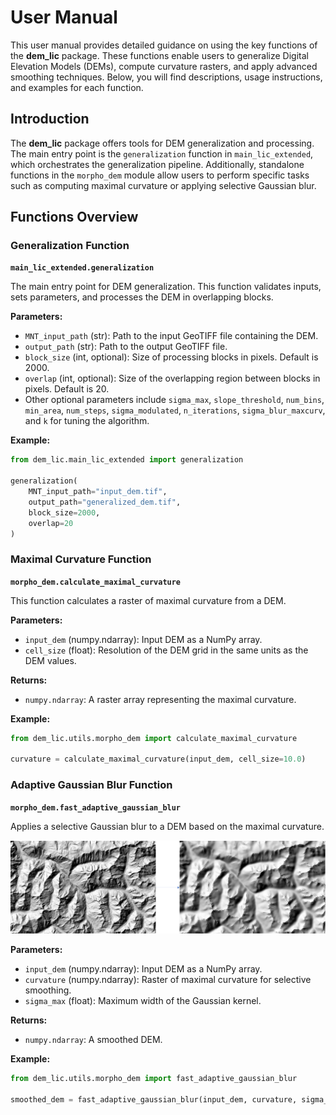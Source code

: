 # User Manual

This user manual provides detailed guidance on using the key functions of the **dem_lic** package. These functions enable users to generalize Digital Elevation Models (DEMs), compute curvature rasters, and apply advanced smoothing techniques. Below, you will find descriptions, usage instructions, and examples for each function.

## Introduction

The **dem_lic** package offers tools for DEM generalization and processing. The main entry point is the `generalization` function in `main_lic_extended`, which orchestrates the generalization pipeline. Additionally, standalone functions in the `morpho_dem` module allow users to perform specific tasks such as computing maximal curvature or applying selective Gaussian blur.

## Functions Overview

### Generalization Function

**`main_lic_extended.generalization`**

The main entry point for DEM generalization. This function validates inputs, sets parameters, and processes the DEM in overlapping blocks.

**Parameters:**

- `MNT_input_path` (str): Path to the input GeoTIFF file containing the DEM.
- `output_path` (str): Path to the output GeoTIFF file.
- `block_size` (int, optional): Size of processing blocks in pixels. Default is 2000.
- `overlap` (int, optional): Size of the overlapping region between blocks in pixels. Default is 20.
- Other optional parameters include `sigma_max`, `slope_threshold`, `num_bins`, `min_area`, `num_steps`, `sigma_modulated`, `n_iterations`, `sigma_blur_maxcurv`, and `k` for tuning the algorithm.

**Example:**

```python
from dem_lic.main_lic_extended import generalization

generalization(
    MNT_input_path="input_dem.tif",
    output_path="generalized_dem.tif",
    block_size=2000,
    overlap=20
)
```

### Maximal Curvature Function

**`morpho_dem.calculate_maximal_curvature`**

This function calculates a raster of maximal curvature from a DEM.

**Parameters:**

- `input_dem` (numpy.ndarray): Input DEM as a NumPy array.
- `cell_size` (float): Resolution of the DEM grid in the same units as the DEM values.

**Returns:**

- `numpy.ndarray`: A raster array representing the maximal curvature.

**Example:**

```python
from dem_lic.utils.morpho_dem import calculate_maximal_curvature

curvature = calculate_maximal_curvature(input_dem, cell_size=10.0)
```

### Adaptive Gaussian Blur Function

**`morpho_dem.fast_adaptive_gaussian_blur`**

Applies a selective Gaussian blur to a DEM based on the maximal curvature.

![Exemple of adaptative gaussian blur](../images/dem_to_adaptative_blur.png)

**Parameters:**

- `input_dem` (numpy.ndarray): Input DEM as a NumPy array.
- `curvature` (numpy.ndarray): Raster of maximal curvature for selective smoothing.
- `sigma_max` (float): Maximum width of the Gaussian kernel.

**Returns:**

- `numpy.ndarray`: A smoothed DEM.

**Example:**

```python
from dem_lic.utils.morpho_dem import fast_adaptive_gaussian_blur

smoothed_dem = fast_adaptive_gaussian_blur(input_dem, curvature, sigma_max=5.0)
```

